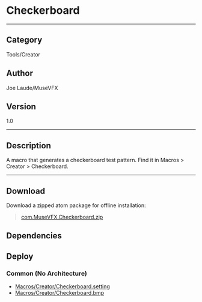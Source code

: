 # Checkerboard
___

## Category
Tools/Creator

## Author
Joe Laude/MuseVFX

## Version
1.0

___

## Description
<p>A macro that generates a checkerboard test pattern. Find it in Macros &gt; Creator &gt; Checkerboard.</p>

___

## Download

Download a zipped atom package for offline installation:
> [com.MuseVFX.Checkerboard.zip](https://gitlab.com/WeSuckLess/Reactor/-/archive/master/Reactor-master.zip?path=Atoms/com.MuseVFX.Checkerboard)  

## Dependencies

## Deploy

### Common (No Architecture)

<ul>
<li><a href="https://gitlab.com/WeSuckLess/Reactor/-/blob/master/Atoms/com.MuseVFX.Checkerboard/Macros/Creator/Checkerboard.setting?ref_type=heads">Macros/Creator/Checkerboard.setting</a></li>
<li><a href="https://gitlab.com/WeSuckLess/Reactor/-/blob/master/Atoms/com.MuseVFX.Checkerboard/Macros/Creator/Checkerboard.bmp?ref_type=heads">Macros/Creator/Checkerboard.bmp</a></li>
</ul>
